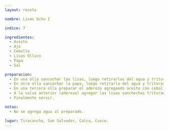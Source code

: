 ```yaml
---
layout: receta

nombre: Lisas Uchu I

indice: 7

ingredientes:
  - Aceite
  - Ajo
  - Cebolla
  - Lisas Olluco
  - Papa
  - Sal

preparacion:
  - En una olla sancochar las lisas, luego retirarlas del agua y triturarlas.
  - En otra olla sancochar la papa, luego retirarla del agua y triturarla.
  - En una tercera olla preparar el aderezo agregando aceite con cebolla, ajo y sal, y freír.
  - A la salsa anterior (aderezo) agregar las lisas sanchochas trituradas y las papas sancochadas trituradas y mezclar bien.
  - Finalmente servir.

notas:
  - No se agrega agua al preparado.

lugar: Tiracancha, San Salvador, Calca, Cusco. 
---
```

